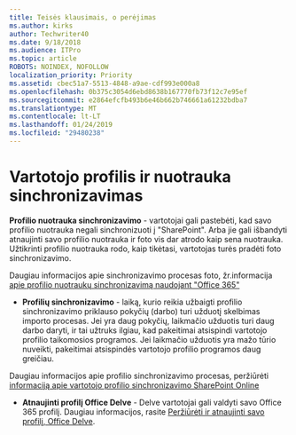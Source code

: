 ```yaml
---
title: Teisės klausimais, o perėjimas
ms.author: kirks
author: Techwriter40
ms.date: 9/18/2018
ms.audience: ITPro
ms.topic: article
ROBOTS: NOINDEX, NOFOLLOW
localization_priority: Priority
ms.assetid: cbec51a7-5513-4848-a9ae-cdf993e000a8
ms.openlocfilehash: 0b375c3054d6ebd8638b167770fb73f12c7e95ef
ms.sourcegitcommit: e2864efcfb493b6e46b662b746661a61232bdba7
ms.translationtype: MT
ms.contentlocale: lt-LT
ms.lasthandoff: 01/24/2019
ms.locfileid: "29480238"
---
```

# <a name="user-profile-and-photo-synchronization"></a>Vartotojo profilis ir nuotrauka sinchronizavimas

 **Profilio nuotrauka sinchronizavimo** - vartotojai gali pastebėti, kad savo profilio nuotrauka negali sinchronizuoti į "SharePoint". Arba jie gali išbandyti atnaujinti savo profilio nuotrauka ir foto vis dar atrodo kaip sena nuotrauka. Užtikrinti profilio nuotrauka rodo, kaip tikėtasi, vartotojas turės pradėti foto sinchronizavimo. 
  
Daugiau informacijos apie sinchronizavimo procesas foto, žr.informacija [apie profilio nuotraukų sinchronizavimą naudojant "Office 365"](https://go.microsoft.com/fwlink/?linkid=2022634)
  
- **Profilių sinchronizavimo** - laiką, kurio reikia užbaigti profilio sinchronizavimo priklauso pokyčių (darbo) turi užduotį skelbimas importo procesas. Jei yra daug pokyčių, laikmačio užduotis turi daug darbo daryti, ir tai užtruks ilgiau, kad pakeitimai atsispindi vartotojo profilio taikomosios programos. Jei laikmačio užduotis yra mažo tūrio nuveikti, pakeitimai atsispindės vartotojo profilio programos daug greičiau. 
  
Daugiau informacijos apie profilio sinchronizavimo procesas, peržiūrėti [informaciją apie vartotojo profilio sinchronizavimo SharePoint Online](https://go.microsoft.com/fwlink/?linkid=2022639)
    
- **Atnaujinti profilį Office Delve** - Delve vartotojai gali valdyti savo Office 365 profilį. Daugiau informacijos, rasite [Peržiūrėti ir atnaujinti savo profilį, Office Delve](https://support.office.com/en-us/article/View-and-update-your-profile-in-Office-Delve-4e84343b-eedf-45a1-aeb9-8627ccca14ba).
    

